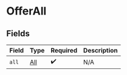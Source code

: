 # OfferAll


## Fields

| Field                             | Type                              | Required                          | Description                       |
| --------------------------------- | --------------------------------- | --------------------------------- | --------------------------------- |
| `all`                             | [All](../../models/shared/All.md) | :heavy_check_mark:                | N/A                               |